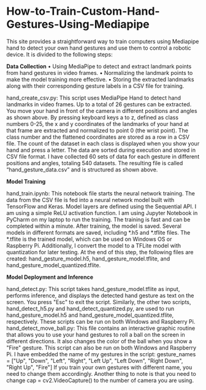 # How-to-Train-Custom-Hand-Gestures-Using-Mediapipe
This site provides a straightforward way to train computers using Mediapipe hand to detect your own hand gestures and use them to control a robotic device. It is divided to the following steps:

**Data Collection**
•	Using MediaPipe to detect and extract landmark points from hand gestures in video frames.
•	Normalizing the landmark points to make the model training more effective.
•	Storing the extracted landmarks along with their corresponding gesture labels in a CSV file for training.

hand_create_csv.py: This script uses MediaPipe Hand to detect hand landmarks in video frames. Up to a total of 26 gestures can be extracted. You move your hand in front of the camera in different positions and angles as shown above. By pressing keyboard keys a to z, defined as class numbers 0-25, the x and y coordinates of the landmarks of your hand at that frame are extracted and normalized to point 0 (the wrist point). The class number and the flattened coordinates are stored as a row in a CSV file. The count of the dataset in each class is displayed when you show your hand and press a letter. The data are sorted during execution and stored in CSV file format. I have collected 60 sets of data for each gesture in different positions and angles, totaling 540 datasets. The resulting file is called “hand_gesture_data.csv” and is structured as shown above.

**Model Training**

hand_train.ipynb: This notebook file starts the neural network training. The data from the CSV file is fed into a neural network model built with TensorFlow and Keras. Model layers are defined using the Sequential API. I am using a simple ReLU activation function. 
I am using Jupyter Notebook in PyCharm on my laptop to run the training. The training is fast and can be completed within a minute. After training, the model is saved. Several models in different formats are saved, including *.h5 and *.tflite files. The *.tflite is the trained model, which can be used on Windows OS or Raspberry Pi. Additionally, I convert the model to a TFLite model with quantization for later testing. At the end of this step, the following files are created: hand_gesture_model.h5, hand_gesture_model.tflite, and hand_gesture_model_quantized.tflite.

**Model Deployment and Inference**

hand_detect.py: This script takes hand_gesture_model.tflite as input, performs inference, and displays the detected hand gesture as text on the screen. You press "Esc" to exit the script. Similarly, the other two scripts, hand_detect_h5.py and hand_detect_quantized.py, are used to run hand_gesture_model.h5 and hand_gesture_model_quantized.tflite, respectively. These scripts can be run on both Windows and Raspberry Pi.
hand_detect_move_ball.py: This file contains an interactive graphic routine that allows you to use your hand gestures to roll a ball on the screen in different directions. It also changes the color of the ball when you show a "Fire" gesture. This script can also be run on both Windows and Raspberry Pi.
I have embedded the name of my gestures in the script:
gesture_names = ["Up", "Down", "Left", "Right", "Left Up", "Left Down", "Right Down", "Right Up", "Fire"]
If you train your own gestures with different name, you need to change them accordingly. Another thing to note is that you need to change cap = cv2.VideoCapture() to the number of camera you are using.

